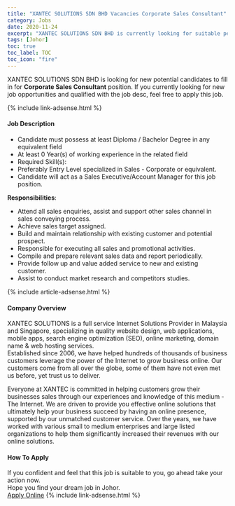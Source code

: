 ```yaml
---
title: "XANTEC SOLUTIONS SDN BHD Vacancies Corporate Sales Consultant" 
category: Jobs 
date: 2020-11-24 
excerpt: "XANTEC SOLUTIONS SDN BHD is currently looking for suitable person to fill in the Corporate Sales Consultant which positioned at Johor" 
tags: [Johor] 
toc: true 
toc_label: TOC 
toc_icon: "fire" 
--- 
```


<p>XANTEC SOLUTIONS SDN BHD is looking for new potential candidates to fill in for <b>Corporate Sales Consultant</b> position. If you currently looking for new job opportunities and qualified with the job desc, feel free to apply this job.
</p>{% include link-adsense.html %} 
<div><div><div><h4>Job Description</h4></div></div><div><div><span><div><ul><li>Candidate must possess at least Diploma / Bachelor Degree in any equivalent field</li><li>At least 0 Year(s) of working experience in the related field</li><li>Required Skill(s):</li><li>Preferably Entry Level specialized in Sales - Corporate or equivalent.</li><li>Candidate will act as a Sales Executive/Account Manager for this job position.</li></ul><p><strong>Responsibilities</strong>:</p><ul><li>Attend all sales enquiries, assist and support other sales channel in sales conveying process.</li><li>Achieve sales target assigned.</li><li>Build and maintain relationship with existing customer and potential prospect.</li><li>Responsible for executing all sales and promotional activities.</li><li>Compile and prepare relevant sales data and report periodically.</li><li>Provide follow up and value added service to new and existing customer.</li><li>Assist to conduct market research and competitors studies.</li></ul></div></span></div></div></div> 
{% include article-adsense.html %} 
<div><div><div><h4>Company Overview</h4></div></div><div><div><span><div><div>
<div>XANTEC SOLUTIONS is a full service Internet Solutions Provider in Malaysia and Singapore, specializing in quality website design, web applications, mobile apps, search engine optimization (SEO), online marketing, domain name &amp; web hosting services.</div>
<div>Established since 2006, we have helped hundreds of thousands of business customers leverage the power of the Internet to grow business online. Our customers come from all over the globe, some of them have not even met us before, yet trust us to deliver.</div>


Everyone at XANTEC is committed in helping customers grow their businesses sales through our experiences and knowledge of this medium - The Internet. We are driven to provide you effective online solutions that ultimately help your business succeed by having an online presence, supported by our unmatched customer service. Over the years, we have worked with various small to medium enterprises and large listed organizations to help them significantly increased their revenues with our online solutions.&#160;</div></div></span></div></div></div> 
#### How To Apply 
If you confident and feel that this job is suitable to you, go ahead take your action now. <br/> 
Hope you find your dream job in Johor. <br/> 
<a href="https://www.jobstreet.com.my/en/job/corporate-sales-consultant-4419875?jobId=jobstreet-my-job-4419875&sectionRank=29&token=0~765afeb7-ce37-4310-b015-c55af4870088&fr=SRP%20View%20In%20New%20Ta" class="btn btn--info" target="_blank" rel="nofollow noopenner">Apply Online</a> 
{% include link-adsense.html %} 